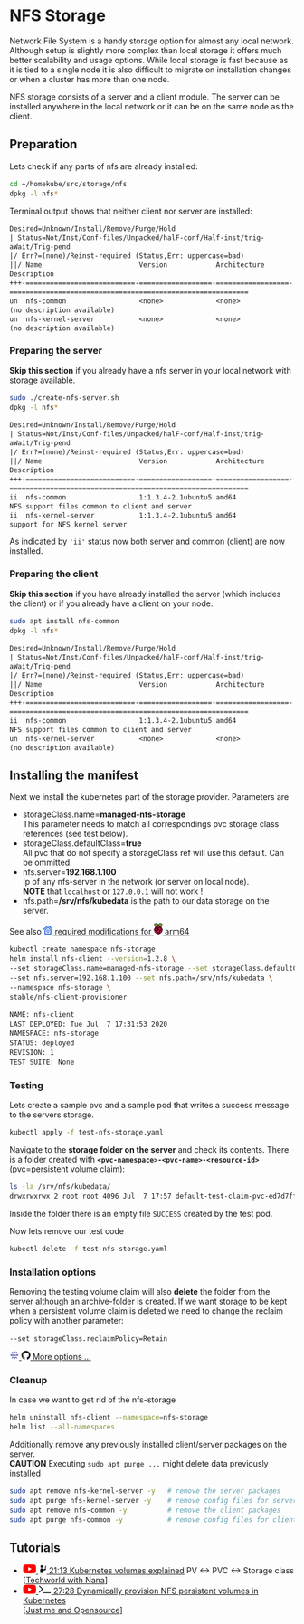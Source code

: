 # NFS Storage

Network File System is a handy storage option for almost any local network.
Although setup is slightly more complex than local storage it offers much better 
scalability and usage options. While local storage is fast because as it is tied 
to a single node it is also difficult to migrate on installation changes 
or when a cluster has more than one node. 

NFS storage consists of a server and a client module. The server can be installed anywhere
in the local network or it can be on the same node as the client.

## Preparation
Lets check if any parts of nfs are already installed:
```bash
cd ~/homekube/src/storage/nfs 
dpkg -l nfs*
```
Terminal output shows that neither client nor server are installed:
```text
Desired=Unknown/Install/Remove/Purge/Hold
| Status=Not/Inst/Conf-files/Unpacked/halF-conf/Half-inst/trig-aWait/Trig-pend
|/ Err?=(none)/Reinst-required (Status,Err: uppercase=bad)
||/ Name                        Version            Architecture       Description
+++-===========================-==================-==================-===========================================================
un  nfs-common                  <none>             <none>             (no description available)
un  nfs-kernel-server           <none>             <none>             (no description available)
```

### Preparing the server

**Skip this section** if you already have a nfs server in your local network with
storage available.

```bash
sudo ./create-nfs-server.sh
dpkg -l nfs*
```
```text
Desired=Unknown/Install/Remove/Purge/Hold
| Status=Not/Inst/Conf-files/Unpacked/halF-conf/Half-inst/trig-aWait/Trig-pend
|/ Err?=(none)/Reinst-required (Status,Err: uppercase=bad)
||/ Name                        Version            Architecture       Description
+++-===========================-==================-==================-===========================================================
ii  nfs-common                  1:1.3.4-2.1ubuntu5 amd64              NFS support files common to client and server
ii  nfs-kernel-server           1:1.3.4-2.1ubuntu5 amd64              support for NFS kernel server
```
As indicated by `'ii'` status now both server and common (client) are now installed.

### Preparing the client

**Skip this section** if you have already installed the server (which includes the client)
or if you already have a client on your node.

```bash
sudo apt install nfs-common
dpkg -l nfs*
```
```text
Desired=Unknown/Install/Remove/Purge/Hold
| Status=Not/Inst/Conf-files/Unpacked/halF-conf/Half-inst/trig-aWait/Trig-pend
|/ Err?=(none)/Reinst-required (Status,Err: uppercase=bad)
||/ Name                        Version            Architecture       Description
+++-===========================-==================-==================-===========================================================
ii  nfs-common                  1:1.3.4-2.1ubuntu5 amd64              NFS support files common to client and server
un  nfs-kernel-server           <none>             <none>             (no description available)
```

## Installing the manifest

Next we install the kubernetes part of the storage provider. Parameters are
- storageClass.name=**managed-nfs-storage**  
This parameter needs to match all correspondings pvc storage class references
(see test below).
- storageClass.defaultClass=**true**  
All pvc that do not specify a storageClass ref will use this default. Can be ommitted.
- nfs.server=**192.168.1.100**  
Ip of any nfs-server in the network (or server on local node).  
**NOTE** that `localhost` or `127.0.0.1` will not work !
- nfs.path=**/srv/nfs/kubedata** is the path to our data storage on the server.

See also [![](images/ico/color/homekube_16.png) required modifications for ![](images/ico/color/raspi_20.png) arm64 ](architecture-arm.md#nfs-client)

```bash
kubectl create namespace nfs-storage
helm install nfs-client --version=1.2.8 \
--set storageClass.name=managed-nfs-storage --set storageClass.defaultClass=true \
--set nfs.server=192.168.1.100 --set nfs.path=/srv/nfs/kubedata \
--namespace nfs-storage \
stable/nfs-client-provisioner
```
```bash
NAME: nfs-client
LAST DEPLOYED: Tue Jul  7 17:31:53 2020
NAMESPACE: nfs-storage
STATUS: deployed
REVISION: 1
TEST SUITE: None
```

### Testing
Lets create a sample pvc and a sample pod that writes a success message 
to the servers storage.
```bash
kubectl apply -f test-nfs-storage.yaml
```

Navigate to the **storage folder on the server** and check its contents.
There is a folder created with **`<pvc-namespace>-<pvc-name>-<resource-id>`**
(pvc=persistent volume claim):

```bash
ls -la /srv/nfs/kubedata/
drwxrwxrwx 2 root root 4096 Jul  7 17:57 default-test-claim-pvc-ed7d7ff9-a3de-4fa3-a83e-624ebb664a9f
```
Inside the folder there is an empty file `SUCCESS` created by the test pod.

Now lets remove our test code
```bash
kubectl delete -f test-nfs-storage.yaml
```

### Installation options

Removing the testing volume claim will also **delete** the folder from
the server although an archive-folder is created. If we want storage to be kept when
a persistent volume claim is deleted we need to change the reclaim policy with another parameter:  

`--set storageClass.reclaimPolicy=Retain`  

[![](images/ico/color/helm_16.png) ![](images/ico/github_16.png) More options ...](https://github.com/helm/charts/tree/master/stable/nfs-client-provisioner#configuration) 

### Cleanup
In case we want to get rid of the nfs-storage

```bash
helm uninstall nfs-client --namespace=nfs-storage
helm list --all-namespaces
```

Additionally remove any previously installed client/server packages on the server.  
**CAUTION** Executing `sudo apt purge ...` might delete data previously installed  
```bash
sudo apt remove nfs-kernel-server -y   # remove the server packages
sudo apt purge nfs-kernel-server -y    # remove config files for server
sudo apt remove nfs-common -y          # remove the client packages
sudo apt purge nfs-common -y           # remove config files for client
```

## Tutorials

 - [![](images/ico/color/youtube_16.png) ![](images/ico/instructor_16.png) 21:13 Kubernetes volumes explained](https://www.youtube.com/watch?v=0swOh5C3OVM) 
 PV <-> PVC <-> Storage class  
 [[Techworld with Nana](https://www.youtube.com/channel/UCdngmbVKX1Tgre699-XLlUA)]   
 - [![](images/ico/color/youtube_16.png) ![](images/ico/terminal_16.png) 27:28 Dynamically provision NFS persistent volumes in Kubernetes](https://www.youtube.com/watch?v=AavnQzWDTEk)  
 [[Just me and Opensource](https://www.youtube.com/channel/UC6VkhPuCCwR_kG0GExjoozg)] 
